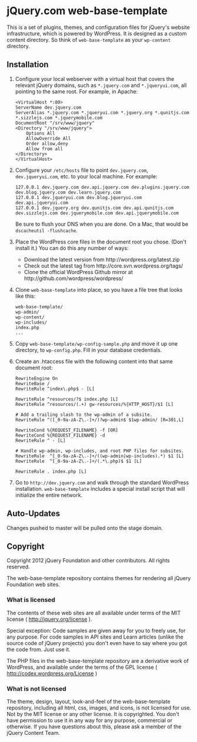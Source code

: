 # jQuery.com web-base-template

This is a set of plugins, themes, and configuration files for jQuery's website infrastructure, which is powered by WordPress. It is designed as a custom content directory. So think of `web-base-template` as your `wp-content` directory.

## Installation

1. Configure your local webserver with a virtual host that covers the relevant jQuery domains, such as `*.jquery.com` and `*.jqueryui.com`, all pointing to the same root. For example, in Apache:

    ```
    <VirtualHost *:80>
    ServerName dev.jquery.com
    ServerAlias *.jquery.com *.jqueryui.com *.jquery.org *.qunitjs.com *.sizzlejs.com *.jquerymobile.com
    DocumentRoot "/srv/www/jquery"
    <Directory "/srv/www/jquery">
		Options All
	    AllowOverride All
	    Order allow,deny
	    Allow from all
	</Directory>
    </VirtualHost>
    ```

1. Configure your `/etc/hosts` file to point `dev.jquery.com`, `dev.jqueryui.com`, etc. to your local machine. For example:

    ```
    127.0.0.1 dev.jquery.com dev.api.jquery.com dev.plugins.jquery.com dev.blog.jquery.com dev.learn.jquery.com
    127.0.0.1 dev.jqueryui.com dev.blog.jqueryui.com dev.api.jqueryui.com
    127.0.0.1 dev.jquery.org dev.qunitjs.com dev.api.qunitjs.com dev.sizzlejs.com dev.jquerymobile.com dev.api.jquerymobile.com
    ```

    Be sure to flush your DNS when you are done. On a Mac, that would be `dscacheutil -flushcache`.

1. Place the WordPress core files in the document root you chose. (Don't install it.) You can do this any number of ways:

    <ul>
      <li>Download the latest version from http://wordpress.org/latest.zip</li>
      <li>Check out the latest tag from http://core.svn.wordpress.org/tags/</li>
      <li>Clone the official WordPress Github mirror at http://github.com/wordpress/wordpress/</li>
    </ul>

1. Clone `web-base-template` into place, so you have a file tree that looks like this:

    ```
    web-base-template/
    wp-admin/
    wp-content/
    wp-includes/
    index.php
    ...
    ```

1. Copy `web-base-template/wp-config-sample.php` and move it up one directory, to `wp-config.php`. Fill in your database credentials.

1. Create an .htaccess file with the following content into that same document root:

    ```
    RewriteEngine On
    RewriteBase /
    RewriteRule ^index\.php$ - [L]

    RewriteRule ^resources/?$ index.php [L]
    RewriteRule ^resources/(.+) gw-resources/%{HTTP_HOST}/$1 [L]

    # Add a trailing slash to the wp-admin of a subsite.
    RewriteRule ^([_0-9a-zA-Z\.-]+/)?wp-admin$ $1wp-admin/ [R=301,L]

    RewriteCond %{REQUEST_FILENAME} -f [OR]
    RewriteCond %{REQUEST_FILENAME} -d
    RewriteRule ^ - [L]

    # Handle wp-admin, wp-includes, and root PHP files for subsites.
    RewriteRule  ^[_0-9a-zA-Z\.-]+/((wp-admin|wp-includes).*) $1 [L]
    RewriteRule  ^[_0-9a-zA-Z\.-]+/(.*\.php)$ $1 [L]

    RewriteRule . index.php [L]
    ```

1. Go to `http://dev.jquery.com` and walk through the standard WordPress installation. `web-base-template` includes a special install script that will initialize the entire network.

## Auto-Updates
Changes pushed to master will be pulled onto the stage domain.

## Copyright

Copyright 2012 jQuery Foundation and other contributors. All rights reserved.

The web-base-template repository contains themes for rendering all jQuery Foundation web sites.

### What is licensed

The contents of these web sites are all available under terms of the MIT license ( http://jquery.org/license ).

Special exception: Code samples are given away for you to freely use, for any purpose. For code samples in API sites
and Learn articles (unlike the source code of jQuery projects) you don't even have to say where you got the code from.
Just use it.

The PHP files in the web-base-template repository are a derivative work of WordPress, and available under the
terms of the GPL license ( http://codex.wordpress.org/License )

### What is not licensed

The theme, design, layout, look-and-feel of the web-base-template repository, including all html, css, images, and
icons, is not licensed for use. Not by the MIT license or any other license. It is copyrighted. You don't have
permission to use it in any way for any purpose, commercial or otherwise. If you have questions about this, please
ask a member of the jQuery Content Team.
